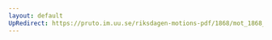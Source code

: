 ```yaml
---
layout: default
UpRedirect: https://pruto.im.uu.se/riksdagen-motions-pdf/1868/mot_1868__ak__253.pdf
---
```

